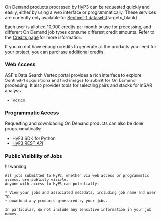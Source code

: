 On Demand products processed by HyP3 can be requested quickly and easily, either by
using a web interface or programmatically. These services are currently only available for [Sentinel-1 datasets](sentinel1.md "Sentinel-1 Mission" ){target=_blank}.

Each user is allotted 10,000 credits per month to use for processing, and different 
On Demand job types consume different credit amounts. Refer to the 
[Credits page](using/credits.md "Jump to the Credits documentation page") 
for more information. 

If you do not have enough credits to generate all the products you need for your 
project, you can [purchase additional credits](hyp3_plus.md). 

<!-- TODO TOOL-2787: uncomment this block:
!!! warning "New On Demand users must request HyP3 access" 

    To ensure responsible use of ASF's On Demand resources, new users must submit an [access request form](#TODO: add link to access request form). Requests will be processed within 48 hours (#TODO: adjust this limit as necessary), and the user will receive an email indicating if their request has been approved. Users must be approved before they can submit jobs for On Demand processing. Refer to the [Requesting Access](using/request_access.md) page for more information.

On Demand services are provided at no cost to the user, and anyone can request access to this service. To ensure that the processing is equitably distributed throughout the user community, we have implemented a number of policies: 

- Users must have [Earthdata Login Credentials](https://urs.earthdata.nasa.gov/ 'https://urs.earthdata.nasa.gov/' ){target=_blank}
- **Users must [request access to On Demand services](using/request_access.md)**, using their Earthdata Login credentials
- Each user is given a [monthly allotment of credits](using/credits.md) to use for processing, and [different job types consume different credit amounts](using/credits.md#credit-cost-table)
- Job processing rotates through the users in the queue, so it will take longer to process all of your jobs when there are more users in the queue, especially if you submit a large batch of jobs
-->

### Web Access 

ASF's Data Search Vertex portal provides a rich interface to explore Sentinel-1
acquisitions and find images to submit for On Demand processing. It also provides
tools for selecting pairs and stacks for InSAR analysis.

* [Vertex](using/vertex.md "Using Vertex")

### Programmatic Access
Requesting and downloading On Demand products can also be done programmatically:

* [HyP3 SDK for Python](using/sdk.md "Using SDK")
* [HyP3 REST API](using/api.md "Using API")

### Public Visibility of Jobs

!!! warning

    All jobs submitted to HyP3, whether via web access or programmatic access, are publicly visible.
    Anyone with access to HyP3 can potentially:

    * View your jobs and associated metadata, including job name and user ID.
    * Download any products generated by your jobs.

    In particular, do not include any sensitive information in your job names.
